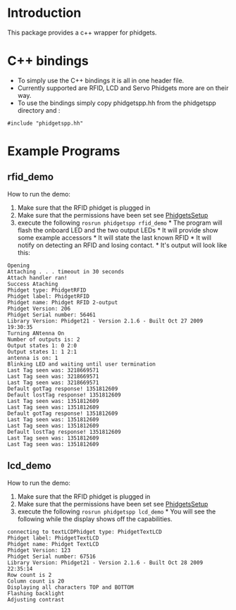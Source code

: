 # Introduction #

This package provides a c++ wrapper for phidgets.

# C++ bindings #
  * To simply use the C++ bindings it is all in one header file.
  * Currently supported are RFID, LCD and Servo Phidgets more are on their way.
  * To use the bindings simply copy phidgetspp.hh from the phidgetspp directory and :
```
#include "phidgetspp.hh"
```

# Example Programs #

## rfid\_demo ##

How to run the demo:
  1. Make sure that the RFID phidget is plugged in
  1. Make sure that the permissions have been set see [PhidgetsSetup](PhidgetsSetup.md)
  1. execute the following `rosrun phidgetspp rfid_demo`
    * The program will flash the onboard LED and the two output LEDs
    * It will provide show some example accessors
    * It will state the last known RFID
    * It will notify on detecting an RFID and losing contact.
    * It's output will look like this:
```
Opening
Attaching . . . timeout in 30 seconds
Attach handler ran!
Success Ataching
Phidget type: PhidgetRFID
Phidget label: PhidgetRFID
Phidget name: Phidget RFID 2-output
Phidget Version: 206
Phidget Serial number: 56461
Library Version: Phidget21 - Version 2.1.6 - Built Oct 27 2009 19:30:35
Turning ANtenna On
Number of outputs is: 2
Output states 1: 0 2:0
Output states 1: 1 2:1
antenna is on: 1
Blinking LED and waiting until user termination
Last Tag seen was: 3218669571
Last Tag seen was: 3218669571
Last Tag seen was: 3218669571
Default gotTag response! 1351812609
Default lostTag response! 1351812609
Last Tag seen was: 1351812609
Last Tag seen was: 1351812609
Default gotTag response! 1351812609
Last Tag seen was: 1351812609
Last Tag seen was: 1351812609
Default lostTag response! 1351812609
Last Tag seen was: 1351812609
Last Tag seen was: 1351812609
```

## lcd\_demo ##
How to run the demo:
  1. Make sure that the RFID phidget is plugged in
  1. Make sure that the permissions have been set see [PhidgetsSetup](PhidgetsSetup.md)
  1. execute the following `rosrun phidgetspp lcd_demo`
    * You will see the following while the display shows off the capabilities.
```
connecting to textLCDPhidget type: PhidgetTextLCD
Phidget label: PhidgetTextLCD
Phidget name: Phidget TextLCD
Phidget Version: 123
Phidget Serial number: 67516
Library Version: Phidget21 - Version 2.1.6 - Built Oct 28 2009 22:35:14
Row count is 2
Column count is 20
Displaying all characters TOP and BOTTOM
Flashing backlight
Adjusting contrast
```